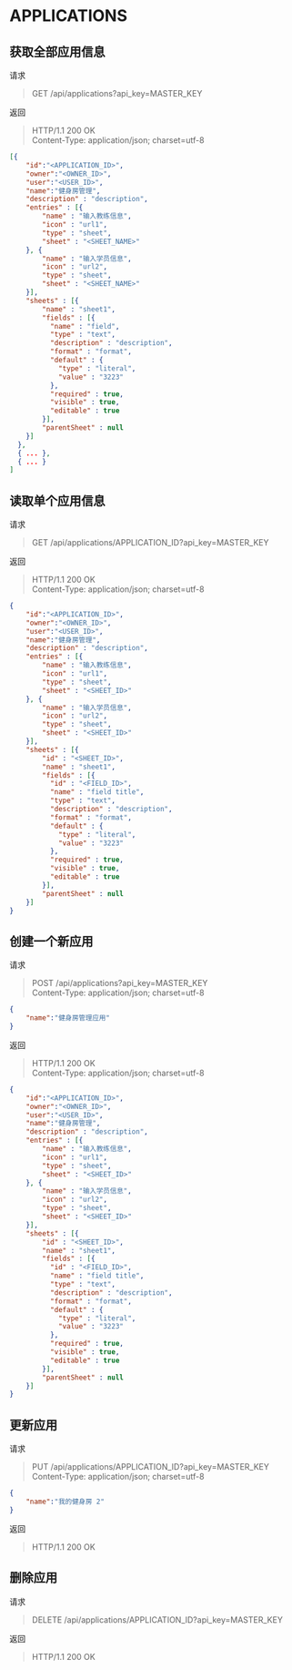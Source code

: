 
# APPLICATIONS

## 获取全部应用信息

请求
> GET /api/applications?api_key=MASTER_KEY

返回  
> HTTP/1.1 200 OK  
> Content-Type: application/json; charset=utf-8  
```json
[{
	"id":"<APPLICATION_ID>",
	"owner":"<OWNER_ID>",
	"user":"<USER_ID>",
	"name":"健身房管理",
	"description" : "description",
	"entries" : [{
		"name" : "输入教练信息",
		"icon" : "url1",
		"type" : "sheet",
		"sheet" : "<SHEET_NAME>"
	}, {
		"name" : "输入学员信息",
		"icon" : "url2",
		"type" : "sheet",
		"sheet" : "<SHEET_NAME>"
	}],
	"sheets" : [{
		"name" : "sheet1",
		"fields" : [{
		  "name" : "field",
		  "type" : "text",
		  "description" : "description",
		  "format" : "format",
		  "default" : {
			"type" : "literal",
			"value" : "3223"
		  },
		  "required" : true,
		  "visible" : true,
		  "editable" : true
		}],
		"parentSheet" : null
	}]
  },
  { ... },
  { ... }
]
```

## 读取单个应用信息

请求
> GET /api/applications/APPLICATION_ID?api_key=MASTER_KEY

返回  
> HTTP/1.1 200 OK  
> Content-Type: application/json; charset=utf-8  
```json
{
	"id":"<APPLICATION_ID>",
	"owner":"<OWNER_ID>",
	"user":"<USER_ID>",
	"name":"健身房管理",
	"description" : "description",
	"entries" : [{
		"name" : "输入教练信息",
		"icon" : "url1",
		"type" : "sheet",
		"sheet" : "<SHEET_ID>"
	}, {
		"name" : "输入学员信息",
		"icon" : "url2",
		"type" : "sheet",
		"sheet" : "<SHEET_ID>"
	}],
	"sheets" : [{
		"id" : "<SHEET_ID>",
		"name" : "sheet1",
		"fields" : [{
		  "id" : "<FIELD_ID>",
		  "name" : "field title",
		  "type" : "text",
		  "description" : "description",
		  "format" : "format",
		  "default" : {
			"type" : "literal",
			"value" : "3223"
		  },
		  "required" : true,
		  "visible" : true,
		  "editable" : true
		}],
		"parentSheet" : null
	}]
}
```

## 创建一个新应用

请求
> POST /api/applications?api_key=MASTER_KEY  
> Content-Type: application/json; charset=utf-8  
```json
{
	"name":"健身房管理应用"
}
```

返回  
> HTTP/1.1 200 OK  
> Content-Type: application/json; charset=utf-8  
```json
{
	"id":"<APPLICATION_ID>",
	"owner":"<OWNER_ID>",
	"user":"<USER_ID>",
	"name":"健身房管理",
	"description" : "description",
	"entries" : [{
		"name" : "输入教练信息",
		"icon" : "url1",
		"type" : "sheet",
		"sheet" : "<SHEET_ID>"
	}, {
		"name" : "输入学员信息",
		"icon" : "url2",
		"type" : "sheet",
		"sheet" : "<SHEET_ID>"
	}],
	"sheets" : [{
		"id" : "<SHEET_ID>",
		"name" : "sheet1",
		"fields" : [{
		  "id" : "<FIELD_ID>",
		  "name" : "field title",
		  "type" : "text",
		  "description" : "description",
		  "format" : "format",
		  "default" : {
			"type" : "literal",
			"value" : "3223"
		  },
		  "required" : true,
		  "visible" : true,
		  "editable" : true
		}],
		"parentSheet" : null
	}]
}
```

## 更新应用

请求
> PUT /api/applications/APPLICATION_ID?api_key=MASTER_KEY  
> Content-Type: application/json; charset=utf-8  
```json
{
	"name":"我的健身房 2"
}
```

返回  
> HTTP/1.1 200 OK  


## 删除应用

请求
> DELETE /api/applications/APPLICATION_ID?api_key=MASTER_KEY

返回  
> HTTP/1.1 200 OK
